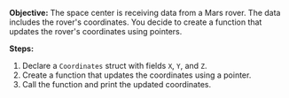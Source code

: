 **Objective:**
The space center is receiving data from a Mars rover. The data includes the rover's coordinates. You decide to create a function that updates the rover's coordinates using pointers.

**Steps:**
1. Declare a `Coordinates` struct with fields `X`, `Y`, and `Z`.
2. Create a function that updates the coordinates using a pointer.
3. Call the function and print the updated coordinates.
